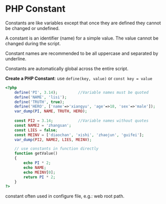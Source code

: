 ﻿# PHP Constant

 Constants are like variables except that once they are defined  they cannot be changed or undefined. 

 A constant is an identifier (name) for a simple value. The value cannot be  changed during the script. 

 Constant names are recommended to be all uppercase and separated by underline.

 Constants are automatically global across  the entire script. 

**Create a PHP Constant**: use `define(key, value)` or `const key = value`

```php
<?php
    define('PI', 3.14);			//Variable names must be quoted
	define('NAME', 'lisi');
	define('TRUTH', true);
	define('HERO', ['name'=>'xiangyu', 'age'=>18, 'sex'=>'male']);
	var_dump(PI, NAME, TRUTH, HERO);
	
	const PI2 = 3.14;			//Variable names without quotes
	const NAME2 = 'zhangsan';
	const LIES = false;
	const MEINV = ['diaochan', 'xishi', 'zhaojun', 'guifei'];
	var_dump(PI2, NAME2, LIES, MEINV);

	// use constants in function directly
	function getValue()
    {
        echo PI * 2;
        echo NAME;
        echo MEINV[0];
        return PI * 2;
    }
?>
```

constant often used in configure file, e.g.: web root path.

